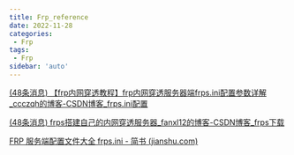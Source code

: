 ```yaml
---
title: Frp_reference
date: 2022-11-28
categories:
 - Frp
tags:
 - Frp
sidebar: 'auto'
---
```


[(48条消息) 【frp内网穿透教程】frp内网穿透服务器端frps.ini配置参数详解_ccczqh的博客-CSDN博客_frps.ini配置](https://blog.csdn.net/ccczqh/article/details/102882419)

[(48条消息) frps搭建自己的内网穿透服务器_fanxl12的博客-CSDN博客_frps下载](https://blog.csdn.net/fanxl10/article/details/82381176)

[FRP 服务端配置文件大全 frps.ini - 简书 (jianshu.com)](https://www.jianshu.com/p/7af60e2b26da)
